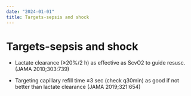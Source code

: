 ```yaml
---
date: "2024-01-01"
title: Targets-sepsis and shock
---
```


# Targets-sepsis and shock

* Lactate clearance (≥20%/2 h) as effective as ScvO2 to guide resusc. (JAMA 2010;303:739)

* Targeting capillary refill time ≤3 sec (check q30min) as good if not better than lactate clearance (JAMA 2019;321:654)
